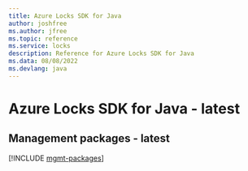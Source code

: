 ```yaml
---
title: Azure Locks SDK for Java
author: joshfree
ms.author: jfree
ms.topic: reference
ms.service: locks
description: Reference for Azure Locks SDK for Java
ms.data: 08/08/2022
ms.devlang: java
---
```

# Azure Locks SDK for Java - latest

## Management packages - latest
[!INCLUDE [mgmt-packages](locks-mgmt-index.md)]